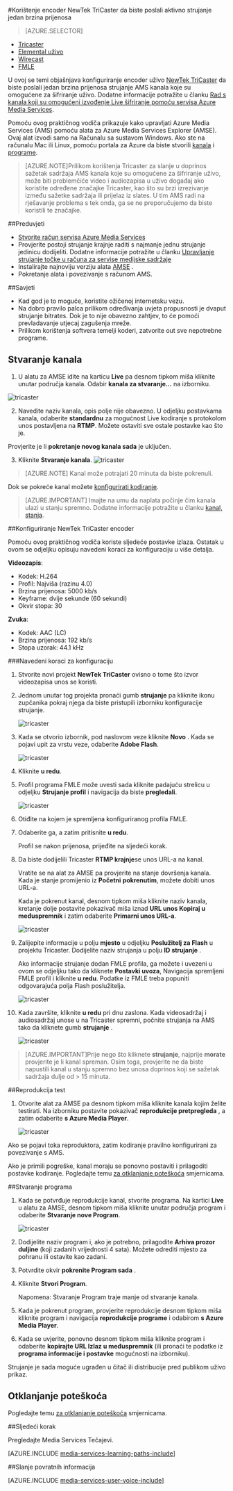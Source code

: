 <properties 
    pageTitle="Konfiguriranje encoder NewTek TriCaster da biste poslali jedan brzina prijenosa aktivno strujanje | Microsoft Azure" 
    description="U ovoj se temi objašnjava konfiguriranje Tricaster uživo encoder da biste poslali jedan brzina prijenosa strujanje AMS kanala koje su omogućene za šifriranje uživo." 
    services="media-services" 
    documentationCenter="" 
    authors="cenkdin" 
    manager="erikre" 
    editor=""/>

<tags 
    ms.service="media-services" 
    ms.workload="media" 
    ms.tgt_pltfrm="na" 
    ms.devlang="ne" 
    ms.topic="article" 
    ms.date="10/12/2016" 
    ms.author="juliako;cenkd;anilmur"/>

#<a name="use-the-newtek-tricaster-encoder-to-send-a-single-bitrate-live-stream"></a>Korištenje encoder NewTek TriCaster da biste poslali aktivno strujanje jedan brzina prijenosa

> [AZURE.SELECTOR]
- [Tricaster](media-services-configure-tricaster-live-encoder.md)
- [Elemental uživo](media-services-configure-elemental-live-encoder.md)
- [Wirecast](media-services-configure-wirecast-live-encoder.md)
- [FMLE](media-services-configure-fmle-live-encoder.md)

U ovoj se temi objašnjava konfiguriranje encoder uživo [NewTek TriCaster](http://newtek.com/products/tricaster-40.html) da biste poslali jedan brzina prijenosa strujanje AMS kanala koje su omogućene za šifriranje uživo. Dodatne informacije potražite u članku [Rad s kanala koji su omogućeni izvođenje Live šifriranje pomoću servisa Azure Media Services](media-services-manage-live-encoder-enabled-channels.md).

Pomoću ovog praktičnog vodiča prikazuje kako upravljati Azure Media Services (AMS) pomoću alata za Azure Media Services Explorer (AMSE). Ovaj alat izvodi samo na Računalu sa sustavom Windows. Ako ste na računalu Mac ili Linux, pomoću portala za Azure da biste stvorili [kanala](media-services-portal-creating-live-encoder-enabled-channel.md#create-a-channel) i [programe](media-services-portal-creating-live-encoder-enabled-channel.md#create-and-manage-a-program).

>[AZURE.NOTE]Prilikom korištenja Tricaster za slanje u doprinos sažetak sadržaja AMS kanala koje su omogućene za šifriranje uživo, može biti problemčiće video i audiozapisa u uživo događaj ako koristite određene značajke Tricaster, kao što su brzi izrezivanje između sažetke sadržaja ili prijelaz iz slates. U tim AMS radi na rješavanje problema s tek onda, ga se ne preporučujemo da biste koristili te značajke.


##<a name="prerequisites"></a>Preduvjeti

- [Stvorite račun servisa Azure Media Services](media-services-portal-create-account.md)
- Provjerite postoji strujanje krajnje raditi s najmanje jednu strujanje jedinicu dodijeliti. Dodatne informacije potražite u članku [Upravljanje strujanje točke u računa za servise medijske sadržaje](media-services-portal-manage-streaming-endpoints.md)
- Instalirajte najnoviju verziju alata [AMSE](https://github.com/Azure/Azure-Media-Services-Explorer) .
- Pokretanje alata i povezivanje s računom AMS.

##<a name="tips"></a>Savjeti

- Kad god je to moguće, koristite ožičenoj internetsku vezu.
- Na dobro pravilo palca prilikom određivanja uvjeta propusnosti je dvaput strujanje bitrates. Dok je to nije obavezno zahtjev, to će pomoći prevladavanje utjecaj zagušenja mreže.
- Prilikom korištenja softvera temelji koderi, zatvorite out sve nepotrebne programe.

## <a name="create-a-channel"></a>Stvaranje kanala

1.  U alatu za AMSE idite na karticu **Live** pa desnom tipkom miša kliknite unutar područja kanala. Odabir **kanala za stvaranje...** na izborniku.

![tricaster](./media/media-services-tricaster-live-encoder/media-services-tricaster1.png)

2. Navedite naziv kanala, opis polje nije obavezno. U odjeljku postavkama kanala, odaberite **standardnu** za mogućnost Live kodiranje s protokolom unos postavljena na **RTMP**. Možete ostaviti sve ostale postavke kao što je.


Provjerite je li **pokretanje novog kanala sada** je uključen.

3. Kliknite **Stvaranje kanala**.
![tricaster](./media/media-services-tricaster-live-encoder/media-services-tricaster2.png)

>[AZURE.NOTE] Kanal može potrajati 20 minuta da biste pokrenuli.


Dok se pokreće kanal možete [konfigurirati kodiranje](media-services-configure-tricaster-live-encoder.md#configure_tricaster_rtmp).

>[AZURE.IMPORTANT] Imajte na umu da naplata počinje čim kanala ulazi u stanju spremno. Dodatne informacije potražite u članku [kanal, stanja](media-services-manage-live-encoder-enabled-channels.md#states).

##<a id=configure_tricaster_rtmp></a>Konfiguriranje NewTek TriCaster encoder

Pomoću ovog praktičnog vodiča koriste sljedeće postavke izlaza. Ostatak u ovom se odjeljku opisuju navedeni koraci za konfiguraciju u više detalja. 

**Videozapis**:
 
- Kodek: H.264 
- Profil: Najviša (razinu 4.0) 
- Brzina prijenosa: 5000 kb/s 
- Keyframe: dvije sekunde (60 sekundi) 
- Okvir stopa: 30
 
**Zvuka**:

- Kodek: AAC (LC) 
- Brzina prijenosa: 192 kb/s 
- Stopa uzorak: 44.1 kHz


###<a name="configuration-steps"></a>Navedeni koraci za konfiguraciju

1. Stvorite novi projekt **NewTek TriCaster** ovisno o tome što izvor videozapisa unos se koristi. 
2. Jednom unutar tog projekta pronaći gumb **strujanje** pa kliknite ikonu zupčanika pokraj njega da biste pristupili izborniku konfiguracije strujanje.

    ![tricaster](./media/media-services-tricaster-live-encoder/media-services-tricaster3.png)
3. Kada se otvorio izbornik, pod naslovom veze kliknite **Novo** . Kada se pojavi upit za vrstu veze, odaberite **Adobe Flash**.

    ![tricaster](./media/media-services-tricaster-live-encoder/media-services-tricaster4.png)

4. Kliknite **u redu**.

5. Profil programa FMLE može uvesti sada kliknite padajuću strelicu u odjeljku **Strujanje profil** i navigacija da biste **pregledali**.

    ![tricaster](./media/media-services-tricaster-live-encoder/media-services-tricaster5.png)

6. Otiđite na kojem je spremljena konfiguriranog profila FMLE.
7. Odaberite ga, a zatim pritisnite **u redu**.

    Profil se nakon prijenosa, prijeđite na sljedeći korak.

6. Da biste dodijelili Tricaster **RTMP krajnje**se unos URL-a na kanal.
    
    Vratite se na alat za AMSE pa provjerite na stanje dovršenja kanala. Kada je stanje promijenio iz **Početni** **pokrenutim**, možete dobiti unos URL-a.
      
    Kada je pokrenut kanal, desnom tipkom miša kliknite naziv kanala, kretanje dolje postavite pokazivač miša iznad **URL unos Kopiraj u međuspremnik** i zatim odaberite **Primarni unos URL-a**.  
    
    ![tricaster](./media/media-services-tricaster-live-encoder/media-services-tricaster6.png)

7. Zalijepite informacije u polju **mjesto** u odjeljku **Poslužitelj za Flash** u projektu Tricaster. Dodijelite naziv strujanja u polju **ID strujanje** . 

    Ako informacije strujanje dodan FMLE profila, ga možete i uvezeni u ovom se odjeljku tako da kliknete **Postavki uvoza**, Navigacija spremljeni FMLE profil i kliknite **u redu**. Podatke iz FMLE treba popuniti odgovarajuća polja Flash poslužitelja.

    ![tricaster](./media/media-services-tricaster-live-encoder/media-services-tricaster7.png)

9. Kada završite, kliknite **u redu** pri dnu zaslona. Kada videosadržaj i audiosadržaj unose u na Tricaster spremni, počnite strujanja na AMS tako da kliknete gumb **strujanje** .

    ![tricaster](./media/media-services-tricaster-live-encoder/media-services-tricaster11.png)

>[AZURE.IMPORTANT]Prije nego što kliknete **strujanje**, najprije **morate** provjerite je li kanal spreman. 
>Osim toga, provjerite ne da biste napustili kanal u stanju spremno bez unosa doprinos koji se sažetak sadržaja dulje od > 15 minuta. 

##<a name="test-playback"></a>Reprodukcija test
  
1. Otvorite alat za AMSE pa desnom tipkom miša kliknite kanala kojim želite testirati. Na izborniku postavite pokazivač **reprodukcije pretpregleda** , a zatim odaberite **s Azure Media Player**.  

    ![tricaster](./media/media-services-tricaster-live-encoder/media-services-tricaster8.png)

Ako se pojavi toka reproduktora, zatim kodiranje pravilno konfigurirani za povezivanje s AMS. 

Ako je primili pogreške, kanal moraju se ponovno postaviti i prilagoditi postavke kodiranje. Pogledajte temu [za otklanjanje poteškoća](media-services-troubleshooting-live-streaming.md) smjernicama.  

##<a name="create-a-program"></a>Stvaranje programa

1. Kada se potvrđuje reprodukcije kanal, stvorite programa. Na kartici **Live** u alatu za AMSE, desnom tipkom miša kliknite unutar područja program i odaberite **Stvaranje nove Program**.  

    ![tricaster](./media/media-services-tricaster-live-encoder/media-services-tricaster9.png)

2. Dodijelite naziv program i, ako je potrebno, prilagodite **Arhiva prozor duljine** (koji zadanih vrijednosti 4 sata). Možete odrediti mjesto za pohranu ili ostavite kao zadani.  
3. Potvrdite okvir **pokrenite Program sada** .
4. Kliknite **Stvori Program**.  
  
    Napomena: Stvaranje Program traje manje od stvaranje kanala.    
 
5. Kada je pokrenut program, provjerite reprodukcije desnom tipkom miša kliknite program i navigacija **reprodukcije programe** i odabirom **s Azure Media Player**.  
6. Kada se uvjerite, ponovno desnom tipkom miša kliknite program i odaberite **kopirajte URL Izlaz u međuspremnik** (ili pronaći te podatke iz **programa informacije i postavke** mogućnosti na izborniku). 

Strujanje je sada moguće ugrađen u čitač ili distribucije pred publikom uživo prikaz.  


## <a name="troubleshooting"></a>Otklanjanje poteškoća

Pogledajte temu [za otklanjanje poteškoća](media-services-troubleshooting-live-streaming.md) smjernicama. 


##<a name="next-step"></a>Sljedeći korak

Pregledajte Media Services Tečajevi.

[AZURE.INCLUDE [media-services-learning-paths-include](../../includes/media-services-learning-paths-include.md)]

##<a name="provide-feedback"></a>Slanje povratnih informacija

[AZURE.INCLUDE [media-services-user-voice-include](../../includes/media-services-user-voice-include.md)]
